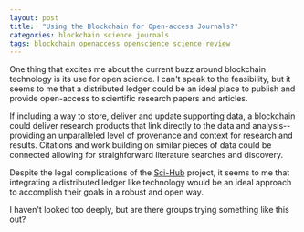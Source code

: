```yaml
---
layout: post
title:  "Using the Blockchain for Open-access Journals?"
categories: blockchain science journals
tags: blockchain openaccess openscience science review
---
```


One thing that excites me about the current buzz around blockchain technology is its use for open science. I can't speak to the feasibility, but it seems to me that a distributed ledger could be an ideal place to publish and provide open-access to scientific research papers and articles.

If including a way to store, deliver and update supporting data, a blockchain could deliver research products that link directly to the data and analysis--providing an unparalleled level of provenance and context for research and results. Citations and work building on similar pieces of data could be connected allowing for straighforward literature searches and discovery.

Despite the legal complications of the [Sci-Hub](https://sci-hub.hk/) project, it seems to me that integrating a distributed ledger like technology would be an ideal approach to accomplish their goals in a robust and open way.

I haven't looked too deeply, but are there groups trying something like this out?
